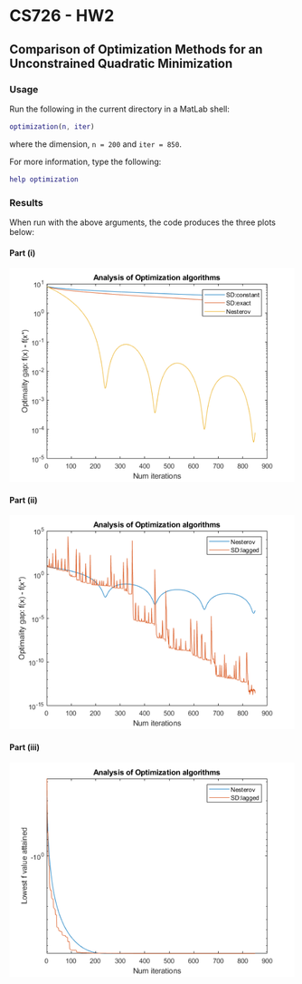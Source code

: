 # CS726 - HW2

## Comparison of Optimization Methods for an Unconstrained Quadratic Minimization

### Usage

Run the following in the current directory in a MatLab shell:

```MatLab
optimization(n, iter)
```

where the dimension, `n = 200` and `iter = 850`.

For more information, type the following:

```MatLab
help optimization
```

### Results

When run with the above arguments, the code produces the three plots below:

#### Part (i)

![Part (i)](plot(i).png?raw=true "Part (i)")

#### Part (ii)

![Part (ii)](plot(ii).png?raw=true "Part (ii)")

#### Part (iii)

![Part (iii)](plot(iii).png?raw=true "Part (iii)")

